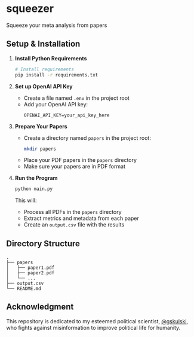 # squeezer
Squeeze your meta analysis from papers

## Setup & Installation

1. **Install Python Requirements**
   ```bash
   # Install requirements
   pip install -r requirements.txt
   ```

2. **Set up OpenAI API Key**
   - Create a file named `.env` in the project root
   - Add your OpenAI API key:
     ```
     OPENAI_API_KEY=your_api_key_here
     ```

3. **Prepare Your Papers**
   - Create a directory named `papers` in the project root:
     ```bash
     mkdir papers
     ```
   - Place your PDF papers in the `papers` directory
   - Make sure your papers are in PDF format

4. **Run the Program**
   ```bash
   python main.py
   ```
   This will:
   - Process all PDFs in the `papers` directory
   - Extract metrics and metadata from each paper
   - Create an `output.csv` file with the results

## Directory Structure

```
.
├── papers
│   ├── paper1.pdf
│   ├── paper2.pdf
│   └── ...
├── output.csv
└── README.md
```

## Acknowledgment
This repository is dedicated to my esteemed political scientist, [@gskulski](https://github.com/gskulski), who fights against misinformation to improve political life for humanity.

